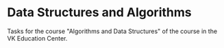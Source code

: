 # Data Structures and Algorithms
Tasks for the course "Algorithms and Data Structures" of the course in the VK Education Center.
